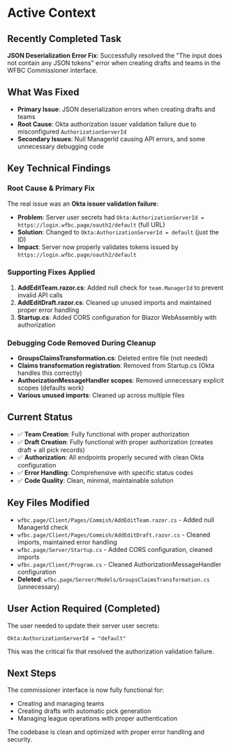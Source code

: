 # Active Context

## Recently Completed Task
**JSON Deserialization Error Fix**: Successfully resolved the "The input does not contain any JSON tokens" error when creating drafts and teams in the WFBC Commissioner interface.

## What Was Fixed
- **Primary Issue**: JSON deserialization errors when creating drafts and teams
- **Root Cause**: Okta authorization issuer validation failure due to misconfigured `AuthorizationServerId`
- **Secondary Issues**: Null ManagerId causing API errors, and some unnecessary debugging code

## Key Technical Findings

### **Root Cause & Primary Fix**
The real issue was an **Okta issuer validation failure**:
- **Problem**: Server user secrets had `Okta:AuthorizationServerId = https://login.wfbc.page/oauth2/default` (full URL)
- **Solution**: Changed to `Okta:AuthorizationServerId = default` (just the ID)
- **Impact**: Server now properly validates tokens issued by `https://login.wfbc.page/oauth2/default`

### **Supporting Fixes Applied**
1. **AddEditTeam.razor.cs**: Added null check for `team.ManagerId` to prevent invalid API calls
2. **AddEditDraft.razor.cs**: Cleaned up unused imports and maintained proper error handling
3. **Startup.cs**: Added CORS configuration for Blazor WebAssembly with authorization

### **Debugging Code Removed During Cleanup**
- **GroupsClaimsTransformation.cs**: Deleted entire file (not needed)
- **Claims transformation registration**: Removed from Startup.cs (Okta handles this correctly)
- **AuthorizationMessageHandler scopes**: Removed unnecessary explicit scopes (defaults work)
- **Various unused imports**: Cleaned up across multiple files

## Current Status
- ✅ **Team Creation**: Fully functional with proper authorization
- ✅ **Draft Creation**: Fully functional with proper authorization (creates draft + all pick records)
- ✅ **Authorization**: All endpoints properly secured with clean Okta configuration
- ✅ **Error Handling**: Comprehensive with specific status codes
- ✅ **Code Quality**: Clean, minimal, maintainable solution

## Key Files Modified
- `wfbc.page/Client/Pages/Commish/AddEditTeam.razor.cs` - Added null ManagerId check
- `wfbc.page/Client/Pages/Commish/AddEditDraft.razor.cs` - Cleaned imports, maintained error handling
- `wfbc.page/Server/Startup.cs` - Added CORS configuration, cleaned imports
- `wfbc.page/Client/Program.cs` - Cleaned AuthorizationMessageHandler configuration
- **Deleted**: `wfbc.page/Server/Models/GroupsClaimsTransformation.cs` (unnecessary)

## User Action Required (Completed)
The user needed to update their server user secrets:
```
Okta:AuthorizationServerId = "default"
```
This was the critical fix that resolved the authorization validation failure.

## Next Steps
The commissioner interface is now fully functional for:
- Creating and managing teams
- Creating drafts with automatic pick generation
- Managing league operations with proper authentication

The codebase is clean and optimized with proper error handling and security.
